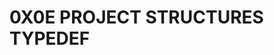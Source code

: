 0X0E PROJECT STRUCTURES TYPEDEF
========================================================================================
